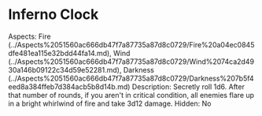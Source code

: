 # Inferno Clock

Aspects: Fire (../Aspects%2051560ac666db47f7a87735a87d8c0729/Fire%20a04ec0845dfe481ea115e32bdd44fa14.md), Wind (../Aspects%2051560ac666db47f7a87735a87d8c0729/Wind%2074ca2d4930a146b09122c34d59e52281.md), Darkness (../Aspects%2051560ac666db47f7a87735a87d8c0729/Darkness%207b5f4eed8a384ffeb7d384acb5b8d14b.md)
Description: Secretly roll 1d6. After that number of rounds, if you aren't in critical condition, all enemies flare up in a bright whirlwind of fire and take 3d12 damage.
Hidden: No